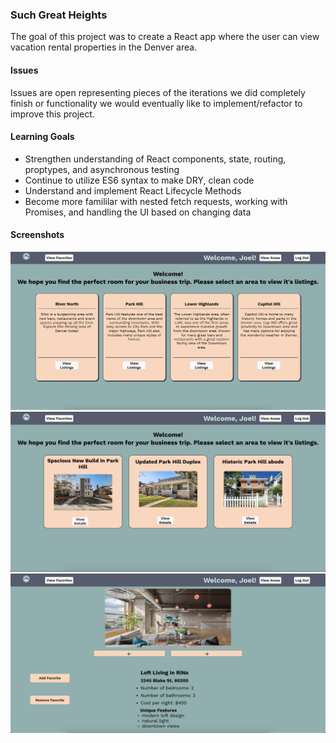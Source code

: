 ### Such Great Heights
The goal of this project was to create a React app where the user can view vacation rental properties in the Denver area.

#### Issues 
Issues are open representing pieces of the iterations we did completely finish or functionality we would eventually like to implement/refactor to improve this project. 

#### Learning Goals 
- Strengthen understanding of React components, state, routing, proptypes, and asynchronous testing
- Continue to utilize ES6 syntax to make DRY, clean code
- Understand and implement React Lifecycle Methods
- Become more famililar with nested fetch requests, working with Promises, and handling the UI based on changing data

#### Screenshots 
![Areas](./public/areas.png)
![Listings](./public/listings.png)
![Details](./public/details.png)
